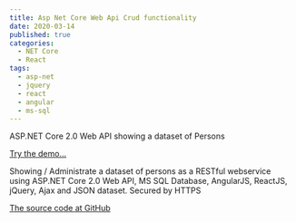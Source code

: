 ```yaml
---
title: Asp Net Core Web Api Crud functionality
date: 2020-03-14
published: true
categories:
  - NET Core
  - React
tags:
  - asp-net
  - jquery
  - react
  - angular
  - ms-sql
---
```


ASP.NET Core 2.0 Web API showing a dataset of Persons

<a href="https://persons.api.core.persteenolsen.com" target="_blank" title="Show persons as a webservice">Try the demo...</a>

<p>Showing / Administrate a dataset of persons as a RESTful webservice using ASP.NET Core 2.0 Web API, MS SQL Database, AngularJS, ReactJS, jQuery, Ajax and JSON dataset. Secured by HTTPS</p>


<a href="https://github.com/persteenolsen/core-two-zero-js" target="_blank">The source code at GitHub</a>
